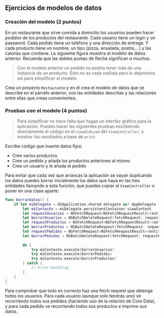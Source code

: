 ## Ejercicios de modelos de datos

### Creación del modelo (2 puntos)

En un restaurante que sirve comida a domicilio los *usuarios* pueden hacer *pedidos* de los *productos* del restaurante. Cada usuario tiene un login y un password. Cada pedido tiene un teléfono y una dirección de entrega. Y cada producto tiene un nombre, un tipo (pizza, ensalada, postre,...) y las calorías que contiene. La siguiente figura muestra el modelo de datos anterior. Recuerda que las dobles puntas de flecha significan *a muchos*. 


> Con el modelo anterior un pedido no podría tener más de una instancia de un producto. Esto no es nada realista pero lo dejaremos así para simplificar el modelo.

Crea un proyecto `Restaurante` y en él crea el modelo de datos que se describe en el párrafo anterior, con las entidades descritas y las relaciones entre ellas que creas convenientes.

### Pruebas con el modelo (4 puntos)

> Para simplificar no hace falta que hagas un interfaz gráfico para la aplicación. Puedes hacer las siguientes pruebas escribiendo directamente el código en el `viewDidLoad` del `ViewController`, y mostrar los resultados a base de `print`. 

Escribe código que inserte datos fijos:

- Cree varios productos
- Cree un pedido y añada los productos anteriores al mismo
- Cree un usuario y le añada el pedido

Para evitar que cada vez que arrancas la aplicación se vayan duplicando los datos puedes borrar inicialmente los datos que haya en las tres entidades llamando a esta función, que puedes copiar al `ViewController` o poner en una clase aparte:

```swift
func borrarDatos() {
    if let miDelegate = UIApplication.shared.delegate as? AppDelegate {
        let miContexto = miDelegate.persistentContainer.viewContext
        let requestUsuarios = NSFetchRequest<NSFetchRequestResult>(entityName: "Usuario")
        let borrarUsuarios = NSBatchDeleteRequest(fetchRequest: requestUsuarios)
        let requestProductos = NSFetchRequest<NSFetchRequestResult>(entityName: "Producto")
        let borrarProductos = NSBatchDeleteRequest(fetchRequest: requestProductos)
        let requestPedidos = NSFetchRequest<NSFetchRequestResult>(entityName: "Pedido")
        let borrarPedidos = NSBatchDeleteRequest(fetchRequest: requestPedidos)
        
        do {
            try miContexto.execute(borrarUsuarios)
            try miContexto.execute(borrarPedidos)
            try miContexto.execute(borrarProductos)
        } catch {
            // Error Handling
        }
    }
}
```

Para comprobar que todo es correcto haz una fetch request que obtenga todos los usuarios. Para cada usuario (aunque solo tendrás uno) ve recorriendo todos sus pedidos (haciendo uso de la relación de Core Data), y para cada pedido ve recorriendo todos sus productos e imprime sus datos.
